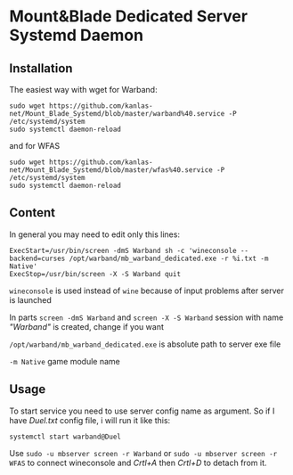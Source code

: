 # Mount&Blade Dedicated Server Systemd Daemon

## Installation

The easiest way with wget for Warband:

```
sudo wget https://github.com/kanlas-net/Mount_Blade_Systemd/blob/master/warband%40.service -P /etc/systemd/system
sudo systemctl daemon-reload
```

and for WFAS

```
sudo wget https://github.com/kanlas-net/Mount_Blade_Systemd/blob/master/wfas%40.service -P /etc/systemd/system
sudo systemctl daemon-reload
```

## Content

In general you may need to edit only this lines:
```
ExecStart=/usr/bin/screen -dmS Warband sh -c 'wineconsole --backend=curses /opt/warband/mb_warband_dedicated.exe -r %i.txt -m Native'
ExecStop=/usr/bin/screen -X -S Warband quit
```

`wineconsole` is used instead of `wine` because of input problems after server is launched

In parts `screen -dmS Warband` and `screen -X -S Warband` session with name *"Warband"* is created, change if you want

`/opt/warband/mb_warband_dedicated.exe` is absolute path to server exe file

`-m Native` game module name

## Usage

To start service you need to use server config name as argument. So if I have *Duel.txt* config file, i will run it like this:

`systemctl start warband@Duel`

Use `sudo -u mbserver screen -r Warband` or `sudo -u mbserver screen -r WFAS` to connect wineconsole and *Crtl+A* then *Crtl+D* to detach from it.

